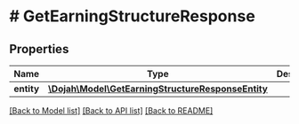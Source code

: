 # # GetEarningStructureResponse

## Properties

Name | Type | Description | Notes
------------ | ------------- | ------------- | -------------
**entity** | [**\Dojah\Model\GetEarningStructureResponseEntity**](GetEarningStructureResponseEntity.md) |  | [optional]

[[Back to Model list]](../../README.md#models) [[Back to API list]](../../README.md#endpoints) [[Back to README]](../../README.md)
